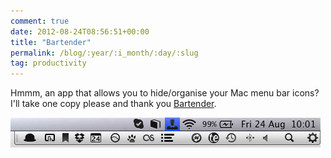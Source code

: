 ```yaml
---
comment: true
date: 2012-08-24T08:56:51+00:00
title: "Bartender"
permalink: /blog/:year/:i_month/:day/:slug
tag: productivity
---
```

<p>Hmmm, an app that allows you to hide/organise your Mac menu bar icons? I'll take one copy please and thank you&nbsp;<a href="http://www.macbartender.com/" target="_blank">Bartender</a>.</p>
  
<img src="/img/Screen+Shot+2012-08-24+at+10.01.14.png" class="img-fluid" alt="TBC" loading="lazy">
